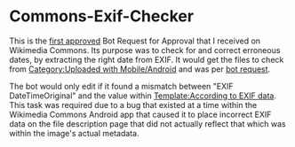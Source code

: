 # Commons-Exif-Checker
This is the [first approved](https://commons.wikimedia.org/wiki/Commons:Bots/Requests/TheSandBot) Bot Request for Approval that I received on Wikimedia Commons. Its purpose was to check for and correct erroneous dates, by extracting the right date from EXIF. It would get the files to check from [Category:Uploaded with Mobile/Android](https://commons.wikimedia.org/wiki/Category:Uploaded_with_Mobile/Android) and was per [bot request](https://commons.wikimedia.org/wiki/Special:Diff/345994298#Tool_that_corrects_erroneous_dates,_by_extracting_the_right_date_from_EXIF).

The bot would only edit if it found a mismatch between "EXIF DateTimeOriginal" and the value within [Template:According to EXIF data](https://commons.wikimedia.org/wiki/Template:According_to_EXIF_data). This task was required due to a bug that existed at a time within the Wikimedia Commons Android app that caused it to place incorrect EXIF data on the file description page that did not actually reflect that which was within the image's actual metadata.
